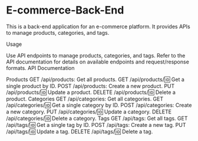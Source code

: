 # E-commerce-Back-End

This is a back-end application for an e-commerce platform. It provides APIs to manage products, categories, and tags.

Usage

Use API endpoints to manage products, categories, and tags.
Refer to the API documentation for details on available endpoints and request/response formats.
API Documentation

Products
GET /api/products: Get all products.
GET /api/products/:id: Get a single product by ID.
POST /api/products: Create a new product.
PUT /api/products/:id: Update a product.
DELETE /api/products/:id: Delete a product.
Categories
GET /api/categories: Get all categories.
GET /api/categories/:id: Get a single category by ID.
POST /api/categories: Create a new category.
PUT /api/categories/:id: Update a category.
DELETE /api/categories/:id: Delete a category.
Tags
GET /api/tags: Get all tags.
GET /api/tags/:id: Get a single tag by ID.
POST /api/tags: Create a new tag.
PUT /api/tags/:id: Update a tag.
DELETE /api/tags/:id: Delete a tag.  
